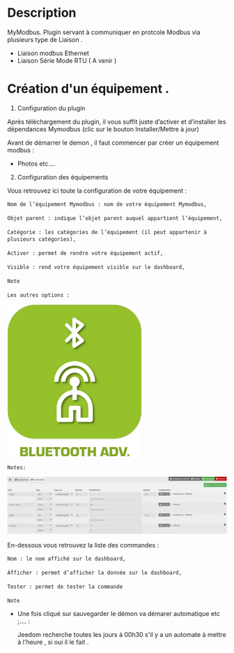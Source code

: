 Description 
===
MyModbus.
Plugin servant à communiquer en protcole Modbus via plusieurs type de Liaison . 

- Liaison modbus Ethernet 
- Liaison Série Mode RTU ( A venir ) 




Création d'un équipement  .
===

1) Configuration du plugin

Après téléchargement du plugin, il vous suffit juste d’activer et d’installer les dépendances Mymodbus (clic sur le bouton Installer/Mettre à jour)




Avant de démarrer le demon , il faut commencer par créer un équipement modbus  :

-  Photos etc.... 



2) Configuration des équipements

Vous retrouvez ici toute la configuration de votre équipement :

    Nom de l’équipement Mymodbus : nom de votre équipement Mymodbus,

    Objet parent : indique l’objet parent auquel appartient l’équipement,

    Catégorie : les catégories de l’équipement (il peut appartenir à plusieurs catégories),

    Activer : permet de rendre votre équipement actif,

    Visible : rend votre équipement visible sur le dashboard,

    Note

    Les autres options :
![blea icon](../images/blea_icon.png)

    Notes:
![mymodbus](../images/mymodbus_exemple_crouzet_cmd.png)

En-dessous vous retrouvez la liste des commandes :

    Nom : le nom affiché sur le dashboard,

    Afficher : permet d’afficher la donnée sur le dashboard,

    Tester : permet de tester la commande

    Note
	
-   Une fois cliqué sur sauvegarder le démon va démarer automatique etc ;....  : 	

    Jeedom recherche toutes les jours à 00h30 s'il y a un automate à mettre à l'heure , si oui il le fait .
